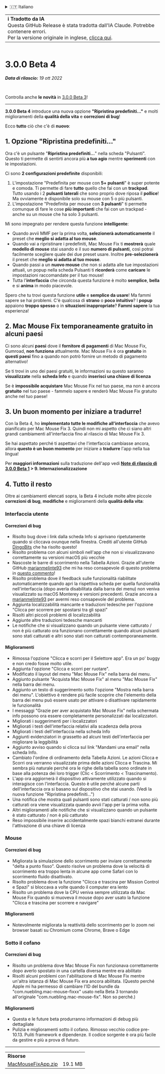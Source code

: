 <details>
<summary>🇮🇹 Italiano</summary>

[🇬🇧 English (GitHub Release)](https://github.com/noah-nuebling/mac-mouse-fix/releases/tag/3.0.0-Beta-4)\
[🇦🇩 Català](https://redirect.macmousefix.com/?target=mmf-release&tag=3.0.0-Beta-4&locale=ca)\
[🇩🇪 Deutsch](https://redirect.macmousefix.com/?target=mmf-release&tag=3.0.0-Beta-4&locale=de)\
[🇪🇸 Español](https://redirect.macmousefix.com/?target=mmf-release&tag=3.0.0-Beta-4&locale=es)\
[🇫🇷 Français](https://redirect.macmousefix.com/?target=mmf-release&tag=3.0.0-Beta-4&locale=fr)\
[🇮🇩 Indonesia](https://redirect.macmousefix.com/?target=mmf-release&tag=3.0.0-Beta-4&locale=id)\
**🇮🇹 Italiano**\
[🇭🇺 Magyar](https://redirect.macmousefix.com/?target=mmf-release&tag=3.0.0-Beta-4&locale=hu)\
[🇳🇱 Nederlands](https://redirect.macmousefix.com/?target=mmf-release&tag=3.0.0-Beta-4&locale=nl)\
[🇵🇱 Polski](https://redirect.macmousefix.com/?target=mmf-release&tag=3.0.0-Beta-4&locale=pl)\
[🇧🇷 Português (Brasil)](https://redirect.macmousefix.com/?target=mmf-release&tag=3.0.0-Beta-4&locale=pt-BR)\
[🇵🇹 Português (Portugal)](https://redirect.macmousefix.com/?target=mmf-release&tag=3.0.0-Beta-4&locale=pt-PT)\
[🇷🇴 Română](https://redirect.macmousefix.com/?target=mmf-release&tag=3.0.0-Beta-4&locale=ro)\
[🇸🇪 Svenska](https://redirect.macmousefix.com/?target=mmf-release&tag=3.0.0-Beta-4&locale=sv)\
[🇻🇳 Tiếng Việt](https://redirect.macmousefix.com/?target=mmf-release&tag=3.0.0-Beta-4&locale=vi)\
[🇹🇷 Türkçe](https://redirect.macmousefix.com/?target=mmf-release&tag=3.0.0-Beta-4&locale=tr)\
[🇨🇿 Čeština](https://redirect.macmousefix.com/?target=mmf-release&tag=3.0.0-Beta-4&locale=cs)\
[🇬🇷 Ελληνικά](https://redirect.macmousefix.com/?target=mmf-release&tag=3.0.0-Beta-4&locale=el)\
[🇷🇺 Русский](https://redirect.macmousefix.com/?target=mmf-release&tag=3.0.0-Beta-4&locale=ru)\
[🇺🇦 Українська](https://redirect.macmousefix.com/?target=mmf-release&tag=3.0.0-Beta-4&locale=uk)\
[🇮🇱 עברית](https://redirect.macmousefix.com/?target=mmf-release&tag=3.0.0-Beta-4&locale=he)\
[🇸🇦 العربية](https://redirect.macmousefix.com/?target=mmf-release&tag=3.0.0-Beta-4&locale=ar)\
[🇮🇳 हिन्दी](https://redirect.macmousefix.com/?target=mmf-release&tag=3.0.0-Beta-4&locale=hi)\
[🇹🇭 ไทย](https://redirect.macmousefix.com/?target=mmf-release&tag=3.0.0-Beta-4&locale=th)\
[🇨🇳 中文 (简体)](https://redirect.macmousefix.com/?target=mmf-release&tag=3.0.0-Beta-4&locale=zh-Hans)\
[🇨🇳 中文 (繁體)](https://redirect.macmousefix.com/?target=mmf-release&tag=3.0.0-Beta-4&locale=zh-Hant)\
[🇭🇰 中文（香港)](https://redirect.macmousefix.com/?target=mmf-release&tag=3.0.0-Beta-4&locale=zh-HK)\
[🇯🇵 日本語](https://redirect.macmousefix.com/?target=mmf-release&tag=3.0.0-Beta-4&locale=ja)\
[🇰🇷 한국어](https://redirect.macmousefix.com/?target=mmf-release&tag=3.0.0-Beta-4&locale=ko)\
[Help translate Mac Mouse Fix to different languages!](https://github.com/noah-nuebling/mac-mouse-fix/discussions/731)
</details>
<table align=><td>
<b>ℹ️ Tradotto da IA</b><br>
Questa GitHub Release è stata tradotta dall'IA Claude. Potrebbe contenere errori.<br>
Per la versione originale in inglese, <a href="https://github.com/noah-nuebling/mac-mouse-fix/releases/tag/3.0.0-Beta-4">clicca qui</a>.
</td></table>

<table></table>

# 3.0.0 Beta 4
***Data di rilascio:** 19 ott 2022*

<br>

Controlla anche **le novità** in [3.0.0 Beta 3](https://redirect.macmousefix.com/?target=mmf-release&tag=3.0.0-Beta-3&locale=it)!

---

**3.0.0 Beta 4** introduce una nuova opzione **"Ripristina predefiniti..."** e molti miglioramenti della **qualità della vita** e **correzioni di bug**!

Ecco **tutto** ciò che c'è di **nuovo**:

## 1. Opzione "Ripristina predefiniti..."

Ora c'è un pulsante "**Ripristina predefiniti...**" nella scheda "Pulsanti".
Questo ti permette di sentirti ancora più **a tuo agio** mentre **sperimenti** con le impostazioni.

Ci sono **2 configurazioni predefinite** disponibili:

1. L'impostazione "Predefinita per mouse con **5+ pulsanti**" è super potente e comoda. Ti permette di fare **tutto** quello che fai con un **trackpad**. Tutto usando i 2 **pulsanti laterali** che sono proprio dove riposa il **pollice**! Ma ovviamente è disponibile solo su mouse con 5 o più pulsanti.
2. L'impostazione "Predefinita per mouse con **3 pulsanti**" ti permette comunque di fare le cose **più importanti** che fai con un trackpad - anche su un mouse che ha solo 3 pulsanti.

Mi sono impegnato per rendere questa funzione **intelligente**:

- Quando avvii MMF per la prima volta, **selezionerà automaticamente** il preset che **meglio si adatta al tuo mouse**.
- Quando vai a ripristinare i predefiniti, Mac Mouse Fix ti **mostrerà** quale **modello di mouse** stai usando e il suo **numero di pulsanti**, così potrai facilmente scegliere quale dei due preset usare. Inoltre **pre-selezionerà** il preset che **meglio si adatta al tuo mouse**.
- Quando passi a un **nuovo mouse** che non si adatta alle tue impostazioni attuali, un popup nella scheda Pulsanti ti **ricorderà** come **caricare** le impostazioni raccomandate per il tuo mouse!
- Tutta l'**interfaccia** che circonda questa funzione è molto **semplice**, **bella** e si **anima** in modo piacevole.

Spero che tu trovi questa funzione **utile** e **semplice da usare**! Ma fammi sapere se hai problemi.
C'è qualcosa di **strano** o **poco intuitivo**? I **popup** appaiono **troppo spesso** o in **situazioni inappropriate**? **Fammi sapere** la tua esperienza!

## 2. Mac Mouse Fix temporaneamente gratuito in alcuni paesi

Ci sono alcuni **paesi** dove il **fornitore di pagamenti** di Mac Mouse Fix, Gumroad, **non funziona** attualmente.
Mac Mouse Fix è ora **gratuito** in **questi paesi** fino a quando non potrò fornire un metodo di pagamento alternativo!

Se ti trovi in uno dei paesi gratuiti, le informazioni su questo saranno **visualizzate** nella **scheda Info** e quando **inserisci una chiave di licenza**

Se è **impossibile acquistare** Mac Mouse Fix nel tuo paese, ma non è ancora **gratuito** nel tuo paese - fammelo sapere e renderò Mac Mouse Fix gratuito anche nel tuo paese!

## 3. Un buon momento per iniziare a tradurre!

Con la Beta 4, ho **implementato tutte le modifiche all'interfaccia** che avevo pianificato per Mac Mouse Fix 3. Quindi non mi aspetto che ci siano altri grandi cambiamenti all'interfaccia fino al rilascio di Mac Mouse Fix 3.

Se hai aspettato perché ti aspettavi che l'interfaccia cambiasse ancora, allora **questo è un buon momento** per iniziare a **tradurre** l'app nella tua lingua!

Per **maggiori informazioni** sulla traduzione dell'app vedi **[Note di rilascio di 3.0.0 Beta 1](https://redirect.macmousefix.com/?target=mmf-release&tag=3.0.0-Beta-1.1&locale=it) > 9. Internazionalizzazione**

## 4. Tutto il resto

Oltre ai cambiamenti elencati sopra, la Beta 4 include molte altre piccole **correzioni di bug**, **modifiche** e miglioramenti della **qualità della vita**:

### Interfaccia utente

#### Correzioni di bug

- Risolto bug dove i link dalla scheda Info si aprivano ripetutamente quando si cliccava ovunque nella finestra. Crediti all'utente GitHub [DingoBits](https://github.com/DingoBits) che ha risolto questo!
- Risolto problema con alcuni simboli nell'app che non si visualizzavano correttamente su versioni macOS più vecchie
- Nascoste le barre di scorrimento nella Tabella Azioni. Grazie all'utente GitHub [marianmelinte93](https://github.com/marianmelinte93) che mi ha reso consapevole di questo problema in [questo commento](https://github.com/noah-nuebling/mac-mouse-fix/discussions/366#discussioncomment-3728994)!
- Risolto problema dove il feedback sulle funzionalità riabilitate automaticamente quando apri la rispettiva scheda per quella funzionalità nell'interfaccia (dopo averla disabilitata dalla barra dei menu) non veniva visualizzato su macOS Monterey e versioni precedenti. Grazie ancora a [marianmelinte93](https://github.com/marianmelinte93) per avermi reso consapevole del problema.
- Aggiunta localizzabilità mancante e traduzioni tedesche per l'opzione "Clicca per scorrere per spostarsi tra gli spazi"
- Risolti altri piccoli problemi di localizzabilità
- Aggiunte altre traduzioni tedesche mancanti
- Le notifiche che si visualizzano quando un pulsante viene catturato / non è più catturato ora funzionano correttamente quando alcuni pulsanti sono stati catturati e altri sono stati non catturati contemporaneamente.

#### Miglioramenti

- Rimossa l'opzione "Clicca e scorri per il Selettore app". Era un po' buggy e non credo fosse molto utile.
- Aggiunta l'opzione "Clicca e scorri per ruotare".
- Modificato il layout del menu "Mac Mouse Fix" nella barra dei menu.
- Aggiunto pulsante "Acquista Mac Mouse Fix" al menu "Mac Mouse Fix" nella barra dei menu.
- Aggiunto un testo di suggerimento sotto l'opzione "Mostra nella barra dei menu". L'obiettivo è rendere più facile scoprire che l'elemento della barra dei menu può essere usato per attivare o disattivare rapidamente le funzionalità
- I messaggi "Grazie per aver acquistato Mac Mouse Fix" nella schermata info possono ora essere completamente personalizzati dai localizzatori.
- Migliorati i suggerimenti per i localizzatori
- Migliorati i testi dell'interfaccia relativi alla scadenza della prova
- Migliorati i testi dell'interfaccia nella scheda Info
- Aggiunti evidenziatori in grassetto ad alcuni testi dell'interfaccia per migliorare la leggibilità
- Aggiunto avviso quando si clicca sul link "Mandami una email" nella scheda Info.
- Cambiato l'ordine di ordinamento della Tabella Azioni. Le azioni Clicca e Scorri ora verranno visualizzate prima delle azioni Clicca e Trascina. Mi sembra più naturale perché ora le righe della tabella sono ordinate in base alla potenza dei loro trigger (Clic < Scorrimento < Trascinamento).
- L'app ora aggiornerà il dispositivo attivamente utilizzato quando si interagisce con l'interfaccia. Questo è utile perché alcune parti dell'interfaccia ora si basano sul dispositivo che stai usando. (Vedi la nuova funzione "Ripristina predefiniti...")
- Una notifica che mostra quali pulsanti sono stati catturati / non sono più catturati ora viene visualizzata quando avvii l'app per la prima volta.
- Altri miglioramenti alle notifiche che si visualizzano quando un pulsante è stato catturato / non è più catturato
- Reso impossibile inserire accidentalmente spazi bianchi estranei durante l'attivazione di una chiave di licenza

### Mouse

#### Correzioni di bug

- Migliorata la simulazione dello scorrimento per inviare correttamente "delta a punto fisso". Questo risolve un problema dove la velocità di scorrimento era troppo lenta in alcune app come Safari con lo scorrimento fluido disattivato.
- Risolto problema dove la funzione "Clicca e trascina per Mission Control e Spazi" si bloccava a volte quando il computer era lento
- Risolto un problema dove la CPU veniva sempre utilizzata da Mac Mouse Fix quando si muoveva il mouse dopo aver usato la funzione "Clicca e trascina per scorrere e navigare"

#### Miglioramenti

- Notevolmente migliorata la reattività dello scorrimento per lo zoom nei browser basati su Chromium come Chrome, Brave o Edge

### Sotto il cofano

#### Correzioni di bug

- Risolto un problema dove Mac Mouse Fix non funzionava correttamente dopo averlo spostato in una cartella diversa mentre era abilitato
- Risolti alcuni problemi con l'abilitazione di Mac Mouse Fix mentre un'altra istanza di Mac Mouse Fix era ancora abilitata. (Questo perché Apple mi ha permesso di cambiare l'ID del bundle da "com.nuebling.mac-mouse-fixxx" usato nella Beta 3 tornando all'originale "com.nuebling.mac-mouse-fix". Non so perché.)

#### Miglioramenti

- Questa e le future beta produrranno informazioni di debug più dettagliate
- Pulizia e miglioramenti sotto il cofano. Rimosso vecchio codice pre-10.13. Puliti framework e dipendenze. Il codice sorgente è ora più facile da gestire e più a prova di futuro.

---

<table align="start">
<tr>
    <td colspan=2>
        <b>Risorse</b>
    </td>
</tr>
<tr>
    <td><a href="https://github.com/noah-nuebling/mac-mouse-fix/releases/download/3.0.0-Beta-4/MacMouseFixApp.zip">MacMouseFixApp.zip</a></td>
    <td>19.1 MB</td>
</tr>
</table>